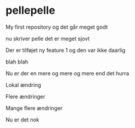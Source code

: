 pellepelle
==========

My first repository
og det går meget godt

nu skriver pelle det er meget sjovt

Der er tilføjet ny feature 1 og den var ikke daarlig

blah blah

Nu er der en mere og mere og mere end det hurra

Lokal ændring

Flere ændringer

Mange flere ændringer

Nu er det nok